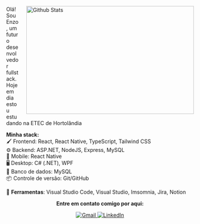 <img
  align="right"
  width="450"
  height="290"
  style="margin-left: 20px"
  src="https://github-readme-stats.vercel.app/api/top-langs/?username=EnzoBernardis2007&theme=dark&hide_border=false&include_all_commits=true&count_private=true&layout=compact"
  alt="Github Stats"
/>

<p align="left"> 
  Olá! Sou Enzo, um futuro desenvolvedor fullstack. Hoje em dia estou estudando na ETEC de Hortolândia
</p>

<p align="left">
  <strong>Minha stack:</strong> <br>
  🖌️ Frontend: React, React Native, TypeScript, Tailwind CSS <br>
  ⚙️ Backend: ASP.NET, NodeJS, Express, MySQL <br>
  📱 Mobile: React Native <br>
  🖥️ Desktop: C# (.NET), WPF <br>
  🎲 Banco de dados: MySQL <br>
  📦 Controle de versão: Git/GitHub
</p>

<p align="left">
  💼 <strong>Ferramentas</strong>: Visual Studio Code, Visual Studio, Imsomnia, Jira, Notion
</p>

<div align="center">
  <p align="center"><strong>Entre em contato comigo por aqui:</strong></p>
  <a href="https://mail.google.com/mail/?view=cm&to=enzobernardis2007@gmail.com" title="Gmail">
  <img src="https://img.shields.io/badge/-Gmail-FF0000?style=flat-square&labelColor=FF0000&logo=gmail&logoColor=white" alt="Gmail"/>
  </a>  
  <a href="https://www.linkedin.com/in/enzo-bernardis-9aa1a22b7/" title="LinkedIn">
  <img src="https://img.shields.io/badge/-Linkedin-0e76a8?style=flat-square&logo=Linkedin&logoColor=white" alt="LinkedIn"/></a>
</div>
